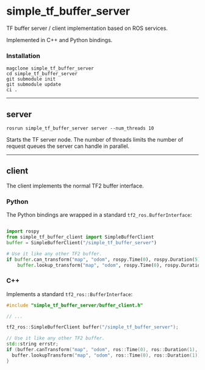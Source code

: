 # simple_tf_buffer_server

TF buffer server / client implementation based on ROS services.

Implemented in C++ and Python bindings.

### Installation

```
magclone simple_tf_buffer_server
cd simple_tf_buffer_server
git submodule init
git submodule update
ci .
```

---
## server

```
rosrun simple_tf_buffer_server server --num_threads 10
```

Starts the TF server node. The number of threads limits the number of request queues the server can handle in parallel.

---
## client

The client implements the normal TF2 buffer interface.

### Python

The Python bindings are wrapped in a standard `tf2_ros.BufferInterface`:

```python

import rospy                                                         
from simple_tf_buffer_client import SimpleBufferClient
buffer = SimpleBufferClient("/simple_tf_buffer_server")

# Use it like any other TF2 buffer.
if buffer.can_transform("map", "odom", rospy.Time(0), rospy.Duration(5)):
    buffer.lookup_transform("map", "odom", rospy.Time(0), rospy.Duration(1))
```

### C++

Implements a standard `tf2_ros::BufferInterface`:

```cpp
#include "simple_tf_buffer_server/buffer_client.h"

// ...

tf2_ros::SimpleBufferClient buffer("/simple_tf_buffer_server");

// Use it like any other TF2 buffer.
std::string errstr;
if (buffer.canTransform("map", "odom", ros::Time(0), ros::Duration(1), &errstr)) {
  buffer.lookupTransform("map", "odom", ros::Time(0), ros::Duration(1));
}

```
